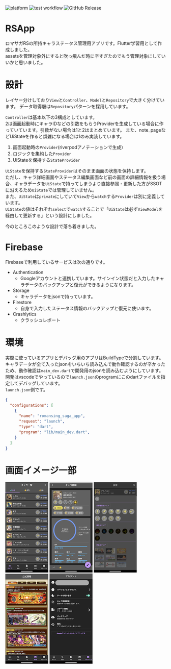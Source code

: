 ![platform](https://img.shields.io/badge/platform-flutter-blue.svg)
![test workflow](https://github.com/hotdrop/romasaga-status-flutter-app/actions/workflows/main.yml/badge.svg)
![GitHub Release](https://img.shields.io/github/release/hotdrop/romasaga-status-flutter-app.svg?style=flat)

# RSApp
ロマサガRSの所持キャラステータス管理用アプリです。Flutter学習用として作成しました。  
assetsを管理対象外にすると吹っ飛んだ時に辛すぎたのでもう管理対象にしていいかと思いました。

# 設計
レイヤー分けしており`View`と`Controller`、`Model`と`Repository`で大きく分けています。
データ取得層は`Repository`パターンを採用しています。  

`Controller`は基本以下の3構成としています。  
2は画面起動時にキャラIDなどの引数をもらうProviderを生成している場合に作っていています。引数がない場合は1と2はまとめています。
また、note_pageなどUiStateを作ると煩雑になる場合は1のみ実装しています。   

1. 画面起動時の`Provider`(riverpodアノテーションで生成）
2. ロジックを集約した`Provider`
3. UiStateを保持する`StateProvider`

`UiState`を保持する`StateProvider`はそのまま画面の状態を保持します。  
ただし、キャラ詳細画面やステータス編集画面など前の画面の詳細情報を扱う場合、キャラデータを`UiState`で持ってしまうより直接参照・更新した方がSSOTに沿えるため`UiState`では管理していません。  
また、`UiState`は`private`にしていて`View`から`watch`する`Provider`は別に定義しています。  
`UiState`の値はそれぞれ`select`で`watch`することで「`UiState`は必ず`ViewModel`を経由して更新する」という設計にしました。

今のところこのような設計で落ち着きました。  

# Firebase
Firebaseで利用しているサービスは次の通りです。
  - Authentication
    - Googleアカウントと連携しています。サインイン状態だと入力したキャラデータのバックアップと復元ができるようになります。
  - Storage
    - キャラデータをjsonで持っています。
  - Firestore
    - 自身で入力したステータス情報のバックアップと復元に使います。
  - Crashlytics
    - クラッシュレポート

# 環境
実際に使っているアプリとデバッグ用のアプリはBuildTypeで分割しています。  
キャラデータが全て入ったjsonをいちいち読み込んで動作確認するのが辛かったため、動作確認は`main_dev.dart`で開発用のjsonを読み込むようにしています。  
開発はvscodeでやっているので`launch.json`のprogramにこのdartファイルを指定してデバッグしています。  
`launch.json`例です。  
```launch.json
{
  "configurations": [
    {
      "name": "romansing_saga_app",
      "request": "launch",
      "type": "dart",
      "program": "lib/main_dev.dart",
    }
  ]
}
```

# 画面イメージ一部
![01](/images/01_char_list.png) ![02](/images/02_char_detail.png) ![03](/images/03_search.png) ![04](/images/04_info.png) ![05](/images/05_account.png)
